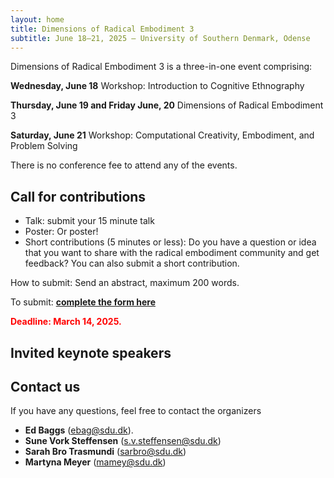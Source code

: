 ```yaml
---
layout: home
title: Dimensions of Radical Embodiment 3
subtitle: June 18–21, 2025 — University of Southern Denmark, Odense
---
```


Dimensions of Radical Embodiment 3 is a three-in-one event comprising:

**Wednesday, June 18** Workshop: Introduction to Cognitive Ethnography

**Thursday, June 19 and Friday June, 20** Dimensions of Radical Embodiment 3

**Saturday, June 21** Workshop: Computational Creativity, Embodiment, and Problem Solving

There is no conference fee to attend any of the events.

## Call for contributions
- Talk: submit your 15 minute talk 
- Poster: Or poster!
- Short contributions (5 minutes or less): Do you have a question or idea that you want to share with the radical embodiment community and get feedback? You can also submit a short contribution.

How to submit: Send an abstract, maximum 200 words.

To submit: [**complete the form here**](https://forms.gle/s6vA5bnYCurdYjoB9)

<span style="color:red">**Deadline: March 14, 2025.**</span>

## Invited keynote speakers


## Contact us

If you have any questions, feel free to contact the organizers
- **Ed Baggs** (ebag@sdu.dk).
- **Sune Vork Steffensen** (s.v.steffensen@sdu.dk)
- **Sarah Bro Trasmundi** (sarbro@sdu.dk)
- **Martyna Meyer** (mamey@sdu.dk)
